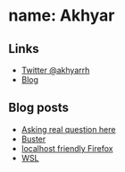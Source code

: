 # name: Akhyar

## Links
- [Twitter @akhyarrh](https://twitter.com/akhyarrh)
- [Blog](https://akhyarrh.github.io)

## Blog posts
<!-- BLOG-POST-LIST:START -->
- [Asking real question here](https://dev.to/akhyarrh/asking-real-question-here-45j4)
- [Buster](https://dev.to/akhyarrh/buster-4h5f)
- [localhost friendly Firefox](https://akhyar.js.org/localhost-friendly-firefox/)
- [WSL](https://akhyar.js.org/wsl/)
<!-- BLOG-POST-LIST:END -->
